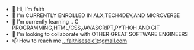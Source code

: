 - 👋 Hi, I’m faith 
- 👀 I’m CURRENTLY ENROLLED IN ALX,TECH4DEV,AND MICROVERSE
- 🌱 I’m currently learning .. C PROGRAMMING,HTML/CSS,JAVASCRIPT,PYTHOH AND GIT
- 💞️ I’m looking to collaborate with OTHER GREAT SOFTWARE ENGINEERS
- 📫 How to reach me ...faithisesele1@gmail.com

<!---
Faithwealth1/Faithwealth1 is a ✨ special ✨ repository because its `README.md` (this file) appears on your GitHub profile.
You can click the Preview link to take a look at your changes.
--->
